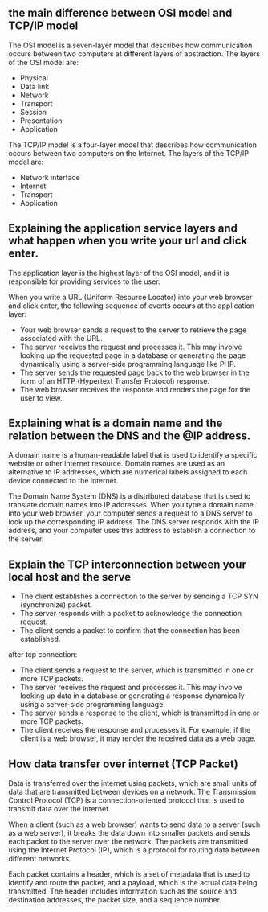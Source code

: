 ## the main difference between OSI model and TCP/IP model
The OSI model is a seven-layer model that describes how communication occurs between two computers at different layers of abstraction. The layers of the OSI model are:
- Physical
- Data link
- Network
- Transport
- Session
- Presentation
- Application

The TCP/IP model is a four-layer model that describes how communication occurs between two computers on the Internet. The layers of the TCP/IP model are:

- Network interface
- Internet
- Transport
- Application

## Explaining the application service layers and what happen when you write your url and click enter.
The application layer is the highest layer of the OSI model, and it is responsible for providing services to the user.

When you write a URL (Uniform Resource Locator) into your web browser and click enter, the following sequence of events occurs at the application layer:

- Your web browser sends a request to the server to retrieve the page associated with the URL.
- The server receives the request and processes it. This may involve looking up the requested page in a database or generating the page dynamically using a server-side programming language like PHP.
- The server sends the requested page back to the web browser in the form of an HTTP (Hypertext Transfer Protocol) response.
- The web browser receives the response and renders the page for the user to view.

## Explaining what is a domain name and the relation between the DNS and the @IP address.

A domain name is a human-readable label that is used to identify a specific website or other internet resource. Domain names are used as an alternative to IP addresses, which are numerical labels assigned to each device connected to the internet.

The Domain Name System (DNS) is a distributed database that is used to translate domain names into IP addresses. When you type a domain name into your web browser, your computer sends a request to a DNS server to look up the corresponding IP address. The DNS server responds with the IP address, and your computer uses this address to establish a connection to the server.

## Explain the TCP interconnection between your local host and the serve
- The client establishes a connection to the server by sending a TCP SYN (synchronize) packet.
- The server responds with a packet to acknowledge the connection request.
- The client sends a packet to confirm that the connection has been established.

after tcp connection:
- The client sends a request to the server, which is transmitted in one or more TCP packets.
- The server receives the request and processes it. This may involve looking up data in a database or generating a response dynamically using a server-side programming language.
- The server sends a response to the client, which is transmitted in one or more TCP packets.
- The client receives the response and processes it. For example, if the client is a web browser, it may render the received data as a web page.

## How data transfer over internet (TCP Packet)

Data is transferred over the internet using packets, which are small units of data that are transmitted between devices on a network. The Transmission Control Protocol (TCP) is a connection-oriented protocol that is used to transmit data over the internet.

When a client (such as a web browser) wants to send data to a server (such as a web server), it breaks the data down into smaller packets and sends each packet to the server over the network. The packets are transmitted using the Internet Protocol (IP), which is a protocol for routing data between different networks.

Each packet contains a header, which is a set of metadata that is used to identify and route the packet, and a payload, which is the actual data being transmitted. The header includes information such as the source and destination addresses, the packet size, and a sequence number.
